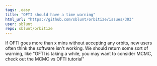 ```yaml
---
tags: ,easy
title: "OFTI should have a time warning"
html_url: "https://github.com/sblunt/orbitize/issues/303"
user: sblunt
repo: sblunt/orbitize
---
```


If OFTI goes more than x mins without accepting any orbits, new users often think the software isn't working. We should return some sort of warning, like "OFTI is taking a while, you may want to consider MCMC, check out the MCMC vs OFTI tutorial"